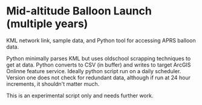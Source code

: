 # Mid-altitude Balloon Launch (multiple years)
KML network link, sample data, and Python tool for accessing APRS balloon data. 

Python minimally parses KML but uses oldschool scrapping techniques to get at data.  Python converts to CSV (in buffer) and writes to target ArcGIS Onlinne feature service.  Ideally python script run on a daily scheduler.  Version one does not check for redundant data, although if run at 24 hour increments, it shouldn't matter much.

This is an experimental script only and needs further work.
